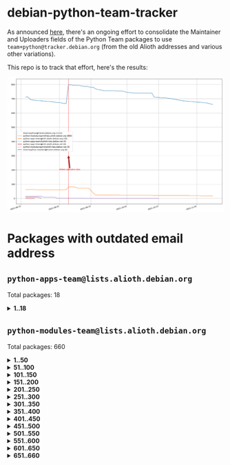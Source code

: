 # debian-python-team-tracker



As announced [here](https://lists.debian.org/debian-python/2021/08/msg00006.html), there's an ongoing effort to consolidate the Maintainer and Uploaders fields of the Python Team packages to use `team+python@tracker.debian.org` (from the old Alioth addresses and various other variations).



This repo is to track that effort, here's the results:



![Python team emails](images/python_team_emails.svg)


# Packages with outdated email address

## `python-apps-team@lists.alioth.debian.org`
Total packages: 18
<details>
<summary><b>1..18</b></summary>


| # | Package | Version |
| --- | --- | --- |
| 1 | [ctop](https://tracker.debian.org/ctop) | 1.0.0-2.1 |
| 2 | [cython](https://tracker.debian.org/cython) | 0.29.14-1 |
| 3 | [db2twitter](https://tracker.debian.org/db2twitter) | 0.6-1.1 |
| 4 | [dodgy](https://tracker.debian.org/dodgy) | 0.1.9-3 |
| 5 | [etm](https://tracker.debian.org/etm) | 3.2.30-1.1 |
| 6 | [firmware-microbit-micropython](https://tracker.debian.org/firmware-microbit-micropython) | 1.0.1-2 |
| 7 | [freealchemist](https://tracker.debian.org/freealchemist) | 0.5-1.1 |
| 8 | [kanboard-cli](https://tracker.debian.org/kanboard-cli) | 0.0.2-1.1 |
| 9 | [lightyears](https://tracker.debian.org/lightyears) | 1.4-2 |
| 10 | [muttdown](https://tracker.debian.org/muttdown) | 0.3.4-1 |
| 11 | [pelican](https://tracker.debian.org/pelican) | 4.0.1+dfsg-1.1 |
| 12 | [pipenv](https://tracker.debian.org/pipenv) | 11.9.0-1.1 |
| 13 | [prospector](https://tracker.debian.org/prospector) | 1.1.7-2 |
| 14 | [pybik](https://tracker.debian.org/pybik) | 3.0-3.1 |
| 15 | [retweet](https://tracker.debian.org/retweet) | 0.10-1.1 |
| 16 | [sen](https://tracker.debian.org/sen) | 0.6.1-0.1 |
| 17 | [sinntp](https://tracker.debian.org/sinntp) | 1.6-1.2 |
| 18 | [smem](https://tracker.debian.org/smem) | 1.5-1.1 |
</details>

## `python-modules-team@lists.alioth.debian.org`
Total packages: 660
<details>
<summary><b>1..50</b></summary>


| # | Package | Version |
| --- | --- | --- |
| 1 | [anorack](https://tracker.debian.org/anorack) | 0.2.7-1 |
| 2 | [anosql](https://tracker.debian.org/anosql) | 1.0.1-1 |
| 3 | [appdirs](https://tracker.debian.org/appdirs) | 1.4.4-1 |
| 4 | [asn1crypto](https://tracker.debian.org/asn1crypto) | 1.4.0-1 |
| 5 | [astral](https://tracker.debian.org/astral) | 1.6.1-2 |
| 6 | [authres](https://tracker.debian.org/authres) | 1.2.0-2 |
| 7 | [automat](https://tracker.debian.org/automat) | 20.2.0-1 |
| 8 | [azure-cosmos-table-python](https://tracker.debian.org/azure-cosmos-table-python) | 1.0.5+git20191025-5 |
| 9 | [bdist-nsi](https://tracker.debian.org/bdist-nsi) | 0.1.5-2 |
| 10 | [behave](https://tracker.debian.org/behave) | 1.2.6-3 |
| 11 | [bernhard](https://tracker.debian.org/bernhard) | 0.2.6-2 |
| 12 | [betamax](https://tracker.debian.org/betamax) | 0.8.1-2 |
| 13 | [bibtexparser](https://tracker.debian.org/bibtexparser) | 1.1.0+ds-3 |
| 14 | [binaryornot](https://tracker.debian.org/binaryornot) | 0.4.4+dfsg-4 |
| 15 | [bitstruct](https://tracker.debian.org/bitstruct) | 8.9.0-1 |
| 16 | [case](https://tracker.debian.org/case) | 1.5.3+dfsg-3 |
| 17 | [celery-batches](https://tracker.debian.org/celery-batches) | 0.2-2 |
| 18 | [celery-haystack](https://tracker.debian.org/celery-haystack) | 0.10-4 |
| 19 | [cerealizer](https://tracker.debian.org/cerealizer) | 0.8.1-3 |
| 20 | [chardet](https://tracker.debian.org/chardet) | 4.0.0-1 |
| 21 | [chargebee-python](https://tracker.debian.org/chargebee-python) | 1.6.6-1 |
| 22 | [chargebee2-python](https://tracker.debian.org/chargebee2-python) | 2.7.3-1 |
| 23 | [circuits](https://tracker.debian.org/circuits) | 3.1.0+ds1-2 |
| 24 | [codicefiscale](https://tracker.debian.org/codicefiscale) | 0.9+ds0-2 |
| 25 | [colorclass](https://tracker.debian.org/colorclass) | 2.2.0-2.1 |
| 26 | [colorspacious](https://tracker.debian.org/colorspacious) | 1.1.2-2 |
| 27 | [commonmark](https://tracker.debian.org/commonmark) | 0.9.1-3 |
| 28 | [constantly](https://tracker.debian.org/constantly) | 15.1.0-2 |
| 29 | [contextlib2](https://tracker.debian.org/contextlib2) | 0.6.0.post1-1 |
| 30 | [cookiecutter](https://tracker.debian.org/cookiecutter) | 1.6.0-4 |
| 31 | [coreapi](https://tracker.debian.org/coreapi) | 2.3.3-4 |
| 32 | [coreschema](https://tracker.debian.org/coreschema) | 0.0.4-3 |
| 33 | [cov-core](https://tracker.debian.org/cov-core) | 1.15.0-3 |
| 34 | [cppy](https://tracker.debian.org/cppy) | 1.1.0-2 |
| 35 | [cram](https://tracker.debian.org/cram) | 0.7-4 |
| 36 | [cssutils](https://tracker.debian.org/cssutils) | 1.0.2-3 |
| 37 | [d2to1](https://tracker.debian.org/d2to1) | 0.2.12-2 |
| 38 | [deap](https://tracker.debian.org/deap) | 1.3.1-2 |
| 39 | [debiancontributors](https://tracker.debian.org/debiancontributors) | 0.7.8-2 |
| 40 | [devpi-common](https://tracker.debian.org/devpi-common) | 3.2.2-1.1 |
| 41 | [django-ajax-selects](https://tracker.debian.org/django-ajax-selects) | 1.7.0-3 |
| 42 | [django-anymail](https://tracker.debian.org/django-anymail) | 7.1.0-1 |
| 43 | [django-bitfield](https://tracker.debian.org/django-bitfield) | 1.9.6-2 |
| 44 | [django-dirtyfields](https://tracker.debian.org/django-dirtyfields) | 1.3.1-2 |
| 45 | [django-downloadview](https://tracker.debian.org/django-downloadview) | 2.1.1-1 |
| 46 | [django-environ](https://tracker.debian.org/django-environ) | 0.4.4-2 |
| 47 | [django-filter](https://tracker.debian.org/django-filter) | 2.4.0-1 |
| 48 | [django-hvad](https://tracker.debian.org/django-hvad) | 1.8.0-1.1 |
| 49 | [django-impersonate](https://tracker.debian.org/django-impersonate) | 1.5-1 |
| 50 | [django-js-reverse](https://tracker.debian.org/django-js-reverse) | 0.7.3-1.1 |
</details>
<details>
<summary><b>51..100</b></summary>

| # | Package | Version |
| --- | --- | --- |
| 51 | [django-macaddress](https://tracker.debian.org/django-macaddress) | 1.5.0-2 |
| 52 | [django-markupfield](https://tracker.debian.org/django-markupfield) | 2.0.0-1 |
| 53 | [django-memoize](https://tracker.debian.org/django-memoize) | 2.2.0+dfsg-1 |
| 54 | [django-nose](https://tracker.debian.org/django-nose) | 1.4.6-2.1 |
| 55 | [django-notification](https://tracker.debian.org/django-notification) | 1.2.0-3 |
| 56 | [django-organizations](https://tracker.debian.org/django-organizations) | 1.1.2-1 |
| 57 | [django-pagination](https://tracker.debian.org/django-pagination) | 1.0.7-4 |
| 58 | [django-paintstore](https://tracker.debian.org/django-paintstore) | 0.2-4 |
| 59 | [django-picklefield](https://tracker.debian.org/django-picklefield) | 3.0.1-1 |
| 60 | [django-pipeline](https://tracker.debian.org/django-pipeline) | 1.6.14-3 |
| 61 | [django-q](https://tracker.debian.org/django-q) | 1.2.1-1 |
| 62 | [django-recurrence](https://tracker.debian.org/django-recurrence) | 1.10.3-1 |
| 63 | [django-redis-sessions](https://tracker.debian.org/django-redis-sessions) | 0.6.1-2 |
| 64 | [django-simple-redis-admin](https://tracker.debian.org/django-simple-redis-admin) | 1.4.0-2 |
| 65 | [django-stronghold](https://tracker.debian.org/django-stronghold) | 0.3.0+debian-2 |
| 66 | [django-webpack-loader](https://tracker.debian.org/django-webpack-loader) | 0.6.0-2 |
| 67 | [django-websocket-redis](https://tracker.debian.org/django-websocket-redis) | 0.4.7-2 |
| 68 | [django-wkhtmltopdf](https://tracker.debian.org/django-wkhtmltopdf) | 3.3.0-1 |
| 69 | [django-xmlrpc](https://tracker.debian.org/django-xmlrpc) | 0.1.8-2 |
| 70 | [djangorestframework-api-key](https://tracker.debian.org/djangorestframework-api-key) | 2.0.0-2 |
| 71 | [djangorestframework-filters](https://tracker.debian.org/djangorestframework-filters) | 1.0.0.dev0-1 |
| 72 | [dkimpy](https://tracker.debian.org/dkimpy) | 1.0.5-1 |
| 73 | [dnsdiag](https://tracker.debian.org/dnsdiag) | 1.7.0-1 |
| 74 | [dnspython](https://tracker.debian.org/dnspython) | 2.0.0-1 |
| 75 | [dockerpty](https://tracker.debian.org/dockerpty) | 0.4.1-2 |
| 76 | [dominate](https://tracker.debian.org/dominate) | 2.3.1-2 |
| 77 | [doublex](https://tracker.debian.org/doublex) | 1.9.2-1 |
| 78 | [drf-generators](https://tracker.debian.org/drf-generators) | 0.5.0-1 |
| 79 | [elasticsearch-curator](https://tracker.debian.org/elasticsearch-curator) | 5.8.1-1 |
| 80 | [entrypoints](https://tracker.debian.org/entrypoints) | 0.3-3 |
| 81 | [enum34](https://tracker.debian.org/enum34) | 1.1.6-4 |
| 82 | [enzyme](https://tracker.debian.org/enzyme) | 0.4.1-2 |
| 83 | [exam](https://tracker.debian.org/exam) | 0.10.5-3 |
| 84 | [factory-boy](https://tracker.debian.org/factory-boy) | 2.11.1-3 |
| 85 | [faker](https://tracker.debian.org/faker) | 0.9.3-0.1 |
| 86 | [fakesleep](https://tracker.debian.org/fakesleep) | 0.1-2 |
| 87 | [fastchunking](https://tracker.debian.org/fastchunking) | 0.0.3-2 |
| 88 | [feedgenerator](https://tracker.debian.org/feedgenerator) | 1.9-2 |
| 89 | [flake8-polyfill](https://tracker.debian.org/flake8-polyfill) | 1.0.2-2 |
| 90 | [flask-api](https://tracker.debian.org/flask-api) | 1.1+dfsg-1.1 |
| 91 | [flask-assets](https://tracker.debian.org/flask-assets) | 2.0-1 |
| 92 | [flask-babelex](https://tracker.debian.org/flask-babelex) | 0.9.4-1 |
| 93 | [flask-bcrypt](https://tracker.debian.org/flask-bcrypt) | 0.7.1-2 |
| 94 | [flask-compress](https://tracker.debian.org/flask-compress) | 1.4.0-3 |
| 95 | [flask-gravatar](https://tracker.debian.org/flask-gravatar) | 0.4.2-2 |
| 96 | [flask-htmlmin](https://tracker.debian.org/flask-htmlmin) | 1.3.2-2 |
| 97 | [flask-ldapconn](https://tracker.debian.org/flask-ldapconn) | 0.7.2-1.1 |
| 98 | [flask-limiter](https://tracker.debian.org/flask-limiter) | 1.0.1-2 |
| 99 | [flask-login](https://tracker.debian.org/flask-login) | 0.5.0-1 |
| 100 | [flask-mail](https://tracker.debian.org/flask-mail) | 0.9.1+dfsg1-1.1 |
</details>
<details>
<summary><b>101..150</b></summary>

| # | Package | Version |
| --- | --- | --- |
| 101 | [flask-mongoengine](https://tracker.debian.org/flask-mongoengine) | 0.9.3-4 |
| 102 | [flask-multistatic](https://tracker.debian.org/flask-multistatic) | 1.0-2 |
| 103 | [flask-paranoid](https://tracker.debian.org/flask-paranoid) | 0.2.0-3.1 |
| 104 | [flask-script](https://tracker.debian.org/flask-script) | 2.0.6-2 |
| 105 | [flask-silk](https://tracker.debian.org/flask-silk) | 0.2-18 |
| 106 | [flask-wtf](https://tracker.debian.org/flask-wtf) | 0.14.3-1 |
| 107 | [flufl.bounce](https://tracker.debian.org/flufl.bounce) | 3.0.1-1 |
| 108 | [flufl.enum](https://tracker.debian.org/flufl.enum) | 4.1.1-3 |
| 109 | [flufl.i18n](https://tracker.debian.org/flufl.i18n) | 3.0.1-1 |
| 110 | [flufl.lock](https://tracker.debian.org/flufl.lock) | 5.0.1-1 |
| 111 | [flufl.password](https://tracker.debian.org/flufl.password) | 1.3-3 |
| 112 | [flufl.testing](https://tracker.debian.org/flufl.testing) | 0.7-2 |
| 113 | [gerritlib](https://tracker.debian.org/gerritlib) | 0.8.0-2 |
| 114 | [gmplot](https://tracker.debian.org/gmplot) | 1.2.0-2 |
| 115 | [gpxpy](https://tracker.debian.org/gpxpy) | 1.4.2-1 |
| 116 | [gtextfsm](https://tracker.debian.org/gtextfsm) | 1.1.0-2 |
| 117 | [gtts](https://tracker.debian.org/gtts) | 2.0.3-1 |
| 118 | [gtts-token](https://tracker.debian.org/gtts-token) | 1.1.3-1 |
| 119 | [guzzle-sphinx-theme](https://tracker.debian.org/guzzle-sphinx-theme) | 0.7.11-5 |
| 120 | [hachoir](https://tracker.debian.org/hachoir) | 3.1.0+dfsg-3 |
| 121 | [haproxy-log-analysis](https://tracker.debian.org/haproxy-log-analysis) | 2.0~b0-2 |
| 122 | [heapdict](https://tracker.debian.org/heapdict) | 1.0.1-1 |
| 123 | [hiro](https://tracker.debian.org/hiro) | 0.5-2 |
| 124 | [httpx](https://tracker.debian.org/httpx) | 0.16.1-1 |
| 125 | [hypothesis-auto](https://tracker.debian.org/hypothesis-auto) | 1.1.4-2 |
| 126 | [importmagic](https://tracker.debian.org/importmagic) | 0.1.7-2 |
| 127 | [inflection](https://tracker.debian.org/inflection) | 0.3.1-2 |
| 128 | [isodate](https://tracker.debian.org/isodate) | 0.6.0-2 |
| 129 | [itypes](https://tracker.debian.org/itypes) | 1.1.0-4 |
| 130 | [jaraco.itertools](https://tracker.debian.org/jaraco.itertools) | 2.0.1-4 |
| 131 | [javaproperties](https://tracker.debian.org/javaproperties) | 0.7.0-1 |
| 132 | [jinja2-time](https://tracker.debian.org/jinja2-time) | 0.2.0-2 |
| 133 | [jpy](https://tracker.debian.org/jpy) | 0.9.0-3 |
| 134 | [jpylyzer](https://tracker.debian.org/jpylyzer) | 2.0.0-3 |
| 135 | [json-tricks](https://tracker.debian.org/json-tricks) | 3.11.0-2 |
| 136 | [jsonhyperschema-codec](https://tracker.debian.org/jsonhyperschema-codec) | 1.0.3-2 |
| 137 | [jsonpickle](https://tracker.debian.org/jsonpickle) | 1.2-1 |
| 138 | [junos-eznc](https://tracker.debian.org/junos-eznc) | 2.1.7-3 |
| 139 | [jupyter-sphinx-theme](https://tracker.debian.org/jupyter-sphinx-theme) | 0.0.6+ds1-10 |
| 140 | [kitchen](https://tracker.debian.org/kitchen) | 1.2.6-2 |
| 141 | [kivy](https://tracker.debian.org/kivy) | 1.11.0-2 |
| 142 | [lazr.delegates](https://tracker.debian.org/lazr.delegates) | 2.0.3-2 |
| 143 | [lazr.smtptest](https://tracker.debian.org/lazr.smtptest) | 2.0.3-2 |
| 144 | [lexicon](https://tracker.debian.org/lexicon) | 3.3.17-1 |
| 145 | [libthumbor](https://tracker.debian.org/libthumbor) | 1.3.3-2 |
| 146 | [logilab-constraint](https://tracker.debian.org/logilab-constraint) | 0.6.0-2 |
| 147 | [mako](https://tracker.debian.org/mako) | 1.1.3+ds1-2 |
| 148 | [manuel](https://tracker.debian.org/manuel) | 1.10.1-2 |
| 149 | [markupsafe](https://tracker.debian.org/markupsafe) | 1.1.1-1 |
| 150 | [mercurial-extension-utils](https://tracker.debian.org/mercurial-extension-utils) | 1.5.1-1 |
</details>
<details>
<summary><b>151..200</b></summary>

| # | Package | Version |
| --- | --- | --- |
| 151 | [mercurial-extension-utils](https://tracker.debian.org/mercurial-extension-utils) | 1.5.1-3 |
| 152 | [mercurial-keyring](https://tracker.debian.org/mercurial-keyring) | 1.3.1-3 |
| 153 | [microsoft-authentication-extensions-for-python](https://tracker.debian.org/microsoft-authentication-extensions-for-python) | 0.3.0-1 |
| 154 | [milksnake](https://tracker.debian.org/milksnake) | 0.1.5-1 |
| 155 | [mimerender](https://tracker.debian.org/mimerender) | 0.6.0-2 |
| 156 | [mmllib](https://tracker.debian.org/mmllib) | 0.3.0.post1-2 |
| 157 | [mockldap](https://tracker.debian.org/mockldap) | 0.3.0-4 |
| 158 | [modernize](https://tracker.debian.org/modernize) | 0.7-2 |
| 159 | [moksha.common](https://tracker.debian.org/moksha.common) | 1.2.5-4 |
| 160 | [mrtparse](https://tracker.debian.org/mrtparse) | 1.6-2 |
| 161 | [musicbrainzngs](https://tracker.debian.org/musicbrainzngs) | 0.7.1-2 |
| 162 | [mutagen](https://tracker.debian.org/mutagen) | 1.45.1-2 |
| 163 | [mwic](https://tracker.debian.org/mwic) | 0.7.8-1 |
| 164 | [mysql-connector-python](https://tracker.debian.org/mysql-connector-python) | 8.0.15-2 |
| 165 | [nb2plots](https://tracker.debian.org/nb2plots) | 0.6-2 |
| 166 | [netmiko](https://tracker.debian.org/netmiko) | 2.4.2-1 |
| 167 | [networkx](https://tracker.debian.org/networkx) | 2.5+ds-2 |
| 168 | [nose](https://tracker.debian.org/nose) | 1.3.7-6 |
| 169 | [nose2](https://tracker.debian.org/nose2) | 0.9.2-1 |
| 170 | [nose2-cov](https://tracker.debian.org/nose2-cov) | 1.0a4-3 |
| 171 | [ntplib](https://tracker.debian.org/ntplib) | 0.3.3-2 |
| 172 | [numpy-stl](https://tracker.debian.org/numpy-stl) | 2.9.0-1 |
| 173 | [numpydoc](https://tracker.debian.org/numpydoc) | 1.1.0-3 |
| 174 | [obsub](https://tracker.debian.org/obsub) | 0.2-4 |
| 175 | [okasha](https://tracker.debian.org/okasha) | 0.2.4-4 |
| 176 | [overpass](https://tracker.debian.org/overpass) | 0.7-1 |
| 177 | [pastescript](https://tracker.debian.org/pastescript) | 2.0.2-4 |
| 178 | [pcapy](https://tracker.debian.org/pcapy) | 0.11.4-2 |
| 179 | [pdfkit](https://tracker.debian.org/pdfkit) | 0.6.1-2 |
| 180 | [pep8](https://tracker.debian.org/pep8) | 1.7.1-9 |
| 181 | [pep8-naming](https://tracker.debian.org/pep8-naming) | 0.10.0-1 |
| 182 | [pg8000](https://tracker.debian.org/pg8000) | 1.10.6-2 |
| 183 | [pidcat](https://tracker.debian.org/pidcat) | 2.1.0-4 |
| 184 | [pilkit](https://tracker.debian.org/pilkit) | 2.0-3 |
| 185 | [plastex](https://tracker.debian.org/plastex) | 2.1-2 |
| 186 | [ply](https://tracker.debian.org/ply) | 3.11-4 |
| 187 | [portio](https://tracker.debian.org/portio) | 0.5-4 |
| 188 | [postgresfixture](https://tracker.debian.org/postgresfixture) | 0.4.2-1 |
| 189 | [power](https://tracker.debian.org/power) | 1.4+dfsg-4 |
| 190 | [pprintpp](https://tracker.debian.org/pprintpp) | 0.4.0-2 |
| 191 | [preggy](https://tracker.debian.org/preggy) | 1.4.4-1 |
| 192 | [prettytable](https://tracker.debian.org/prettytable) | 0.7.2-5 |
| 193 | [proxmoxer](https://tracker.debian.org/proxmoxer) | 1.0.3-2 |
| 194 | [ptable](https://tracker.debian.org/ptable) | 0.9.2-2 |
| 195 | [py-macaroon-bakery](https://tracker.debian.org/py-macaroon-bakery) | 1.3.1-1 |
| 196 | [py-radix](https://tracker.debian.org/py-radix) | 0.10.0-3 |
| 197 | [py3dns](https://tracker.debian.org/py3dns) | 3.2.1-1 |
| 198 | [pyasn1](https://tracker.debian.org/pyasn1) | 0.4.8-1 |
| 199 | [pybindgen](https://tracker.debian.org/pybindgen) | 0.20.0+dfsg1-2 |
| 200 | [pycairo](https://tracker.debian.org/pycairo) | 1.16.2-3 |
</details>
<details>
<summary><b>201..250</b></summary>

| # | Package | Version |
| --- | --- | --- |
| 201 | [pycairo](https://tracker.debian.org/pycairo) | 1.16.2-4 |
| 202 | [pycallgraph](https://tracker.debian.org/pycallgraph) | 1.1.3-1.2 |
| 203 | [pycares](https://tracker.debian.org/pycares) | 3.1.1-1 |
| 204 | [pycifrw](https://tracker.debian.org/pycifrw) | 4.4-2 |
| 205 | [pyclamd](https://tracker.debian.org/pyclamd) | 0.4.0-2 |
| 206 | [pycodestyle](https://tracker.debian.org/pycodestyle) | 2.6.0-1 |
| 207 | [pycparser](https://tracker.debian.org/pycparser) | 2.20-3 |
| 208 | [pycryptodome](https://tracker.debian.org/pycryptodome) | 3.9.7+dfsg1-1 |
| 209 | [pycxx](https://tracker.debian.org/pycxx) | 7.1.4-0.1 |
| 210 | [pydbus](https://tracker.debian.org/pydbus) | 0.6.0-4 |
| 211 | [pydenticon](https://tracker.debian.org/pydenticon) | 0.3.1-2 |
| 212 | [pydispatcher](https://tracker.debian.org/pydispatcher) | 2.0.5-2 |
| 213 | [pydle](https://tracker.debian.org/pydle) | 0.9.4-2 |
| 214 | [pyeapi](https://tracker.debian.org/pyeapi) | 0.8.1-2 |
| 215 | [pyee](https://tracker.debian.org/pyee) | 7.0.2-1 |
| 216 | [pyenchant](https://tracker.debian.org/pyenchant) | 3.2.0-1 |
| 217 | [pyfg](https://tracker.debian.org/pyfg) | 0.50-2 |
| 218 | [pyfiglet](https://tracker.debian.org/pyfiglet) | 0.8.0+dfsg-1 |
| 219 | [pyfribidi](https://tracker.debian.org/pyfribidi) | 0.12.0+repack-7 |
| 220 | [pygame](https://tracker.debian.org/pygame) | 1.9.6+dfsg-2 |
| 221 | [pygeoif](https://tracker.debian.org/pygeoif) | 0.7-2 |
| 222 | [pygments](https://tracker.debian.org/pygments) | 2.3.1+dfsg-3 |
| 223 | [pygtail](https://tracker.debian.org/pygtail) | 0.6.1-2 |
| 224 | [pygtkspellcheck](https://tracker.debian.org/pygtkspellcheck) | 4.0.5-2 |
| 225 | [pyhamcrest](https://tracker.debian.org/pyhamcrest) | 1.9.0-3 |
| 226 | [pyinotify](https://tracker.debian.org/pyinotify) | 0.9.6-1.3 |
| 227 | [pyiosxr](https://tracker.debian.org/pyiosxr) | 0.52-1.1 |
| 228 | [pyjavaproperties](https://tracker.debian.org/pyjavaproperties) | 0.7-2 |
| 229 | [pyjokes](https://tracker.debian.org/pyjokes) | 0.5.0-3 |
| 230 | [pykcs11](https://tracker.debian.org/pykcs11) | 1.5.10-1 |
| 231 | [pylama](https://tracker.debian.org/pylama) | 7.4.3-3 |
| 232 | [pylibmc](https://tracker.debian.org/pylibmc) | 1.5.2-3 |
| 233 | [pylint-celery](https://tracker.debian.org/pylint-celery) | 0.3-5 |
| 234 | [pylint-common](https://tracker.debian.org/pylint-common) | 0.2.5-4 |
| 235 | [pylint-django](https://tracker.debian.org/pylint-django) | 2.0.13-1 |
| 236 | [pylint-flask](https://tracker.debian.org/pylint-flask) | 0.5-4 |
| 237 | [pylint-plugin-utils](https://tracker.debian.org/pylint-plugin-utils) | 0.6-1 |
| 238 | [pymacs](https://tracker.debian.org/pymacs) | 0.25-3 |
| 239 | [pymilter](https://tracker.debian.org/pymilter) | 1.0.4-2 |
| 240 | [pymodbus](https://tracker.debian.org/pymodbus) | 2.1.0+dfsg-2 |
| 241 | [pymssql](https://tracker.debian.org/pymssql) | 2.1.4+dfsg-3 |
| 242 | [pynag](https://tracker.debian.org/pynag) | 1.1.2+dfsg-2 |
| 243 | [pynliner](https://tracker.debian.org/pynliner) | 0.8.0-2 |
| 244 | [pyopengl](https://tracker.debian.org/pyopengl) | 3.1.5+dfsg-1 |
| 245 | [pypandoc](https://tracker.debian.org/pypandoc) | 1.5+ds0-1 |
| 246 | [pyparsing](https://tracker.debian.org/pyparsing) | 2.4.7-1 |
| 247 | [pyphen](https://tracker.debian.org/pyphen) | 0.9.5-3 |
| 248 | [pyprind](https://tracker.debian.org/pyprind) | 2.11.2-2 |
| 249 | [pyquery](https://tracker.debian.org/pyquery) | 1.2.9-4 |
| 250 | [pyrad](https://tracker.debian.org/pyrad) | 2.1-2 |
</details>
<details>
<summary><b>251..300</b></summary>

| # | Package | Version |
| --- | --- | --- |
| 251 | [pyrsistent](https://tracker.debian.org/pyrsistent) | 0.15.5-1 |
| 252 | [pysimplesoap](https://tracker.debian.org/pysimplesoap) | 1.16.2-3 |
| 253 | [pysmi](https://tracker.debian.org/pysmi) | 0.3.2-2 |
| 254 | [pysodium](https://tracker.debian.org/pysodium) | 0.7.0-2 |
| 255 | [pyspf](https://tracker.debian.org/pyspf) | 2.0.14-2 |
| 256 | [pysrt](https://tracker.debian.org/pysrt) | 1.0.1-2 |
| 257 | [pyssim](https://tracker.debian.org/pyssim) | 0.2-2 |
| 258 | [pystemd](https://tracker.debian.org/pystemd) | 0.7.0-4 |
| 259 | [pysubnettree](https://tracker.debian.org/pysubnettree) | 0.33-1 |
| 260 | [pytaglib](https://tracker.debian.org/pytaglib) | 0.3.6+dfsg-2 |
| 261 | [pytds](https://tracker.debian.org/pytds) | 1.10.0-1 |
| 262 | [pytest-arraydiff](https://tracker.debian.org/pytest-arraydiff) | 0.3-1 |
| 263 | [pytest-bdd](https://tracker.debian.org/pytest-bdd) | 3.2.1-1 |
| 264 | [pytest-cookies](https://tracker.debian.org/pytest-cookies) | 0.4.0-1 |
| 265 | [pytest-django](https://tracker.debian.org/pytest-django) | 3.5.1-1 |
| 266 | [pytest-expect](https://tracker.debian.org/pytest-expect) | 1.1.0-2 |
| 267 | [pytest-forked](https://tracker.debian.org/pytest-forked) | 1.3.0-1 |
| 268 | [pytest-httpbin](https://tracker.debian.org/pytest-httpbin) | 1.0.0-2 |
| 269 | [pytest-instafail](https://tracker.debian.org/pytest-instafail) | 0.4.2-1 |
| 270 | [pytest-remotedata](https://tracker.debian.org/pytest-remotedata) | 0.3.2-1 |
| 271 | [pytest-runner](https://tracker.debian.org/pytest-runner) | 2.11.1-1.2 |
| 272 | [pytest-sugar](https://tracker.debian.org/pytest-sugar) | 0.9.4-1 |
| 273 | [pytest-tornado](https://tracker.debian.org/pytest-tornado) | 0.8.1-1 |
| 274 | [pytest-vcr](https://tracker.debian.org/pytest-vcr) | 1.0.2-2 |
| 275 | [pytest-xvfb](https://tracker.debian.org/pytest-xvfb) | 1.2.0-1 |
| 276 | [python-activipy](https://tracker.debian.org/python-activipy) | 0.1-7 |
| 277 | [python-adal](https://tracker.debian.org/python-adal) | 1.2.2-1 |
| 278 | [python-agate](https://tracker.debian.org/python-agate) | 1.6.1-1 |
| 279 | [python-agate-excel](https://tracker.debian.org/python-agate-excel) | 0.2.3-1 |
| 280 | [python-aiohttp-security](https://tracker.debian.org/python-aiohttp-security) | 0.4.0-2 |
| 281 | [python-aiohttp-session](https://tracker.debian.org/python-aiohttp-session) | 2.9.0-2 |
| 282 | [python-aioinflux](https://tracker.debian.org/python-aioinflux) | 0.9.0-2 |
| 283 | [python-aiomeasures](https://tracker.debian.org/python-aiomeasures) | 0.5.14-3 |
| 284 | [python-amqplib](https://tracker.debian.org/python-amqplib) | 1.0.2-2 |
| 285 | [python-anyjson](https://tracker.debian.org/python-anyjson) | 0.3.3-2 |
| 286 | [python-apptools](https://tracker.debian.org/python-apptools) | 4.5.0-1.1 |
| 287 | [python-aptly](https://tracker.debian.org/python-aptly) | 0.12.10-2 |
| 288 | [python-args](https://tracker.debian.org/python-args) | 0.1.0-3 |
| 289 | [python-arpy](https://tracker.debian.org/python-arpy) | 1.1.1-4 |
| 290 | [python-astor](https://tracker.debian.org/python-astor) | 0.8.1-1 |
| 291 | [python-async-timeout](https://tracker.debian.org/python-async-timeout) | 3.0.1-1.1 |
| 292 | [python-base58](https://tracker.debian.org/python-base58) | 1.0.3-1.1 |
| 293 | [python-bcdoc](https://tracker.debian.org/python-bcdoc) | 0.16.0-2 |
| 294 | [python-bioblend](https://tracker.debian.org/python-bioblend) | 0.7.0-3 |
| 295 | [python-bitbucket-api](https://tracker.debian.org/python-bitbucket-api) | 0.5.0-3 |
| 296 | [python-box](https://tracker.debian.org/python-box) | 3.4.6-2 |
| 297 | [python-btrees](https://tracker.debian.org/python-btrees) | 4.3.1-2 |
| 298 | [python-cachecontrol](https://tracker.debian.org/python-cachecontrol) | 0.12.6-1 |
| 299 | [python-can](https://tracker.debian.org/python-can) | 3.3.2.final~github-2 |
| 300 | [python-cement](https://tracker.debian.org/python-cement) | 2.10.0-2 |
</details>
<details>
<summary><b>301..350</b></summary>

| # | Package | Version |
| --- | --- | --- |
| 301 | [python-cerberus](https://tracker.debian.org/python-cerberus) | 1.3.2-1 |
| 302 | [python-click-log](https://tracker.debian.org/python-click-log) | 0.2.1-2 |
| 303 | [python-click-threading](https://tracker.debian.org/python-click-threading) | 0.4.4-2 |
| 304 | [python-clint](https://tracker.debian.org/python-clint) | 0.5.1-3 |
| 305 | [python-cluster](https://tracker.debian.org/python-cluster) | 1.3.3-3 |
| 306 | [python-cmarkgfm](https://tracker.debian.org/python-cmarkgfm) | 0.4.2-1 |
| 307 | [python-coloredlogs](https://tracker.debian.org/python-coloredlogs) | 7.3-2 |
| 308 | [python-colour](https://tracker.debian.org/python-colour) | 0.1.5-2 |
| 309 | [python-commentjson](https://tracker.debian.org/python-commentjson) | 0.8.3-2 |
| 310 | [python-consul](https://tracker.debian.org/python-consul) | 0.7.1-1.1 |
| 311 | [python-cookies](https://tracker.debian.org/python-cookies) | 2.2.1-3 |
| 312 | [python-cpuinfo](https://tracker.debian.org/python-cpuinfo) | 5.0.0-2 |
| 313 | [python-crcmod](https://tracker.debian.org/python-crcmod) | 1.7+dfsg-2 |
| 314 | [python-cs](https://tracker.debian.org/python-cs) | 2.7.1-1 |
| 315 | [python-cssselect2](https://tracker.debian.org/python-cssselect2) | 0.3.0-1 |
| 316 | [python-daiquiri](https://tracker.debian.org/python-daiquiri) | 1.6.0-1 |
| 317 | [python-dbfread](https://tracker.debian.org/python-dbfread) | 2.0.7-3 |
| 318 | [python-decorator](https://tracker.debian.org/python-decorator) | 4.4.2-2 |
| 319 | [python-demjson](https://tracker.debian.org/python-demjson) | 2.2.4-5 |
| 320 | [python-diaspy](https://tracker.debian.org/python-diaspy) | 0.6.0-2 |
| 321 | [python-dict2xml](https://tracker.debian.org/python-dict2xml) | 1.7.0-1 |
| 322 | [python-dictobj](https://tracker.debian.org/python-dictobj) | 0.4-4 |
| 323 | [python-distro](https://tracker.debian.org/python-distro) | 1.5.0-1 |
| 324 | [python-distutils-extra](https://tracker.debian.org/python-distutils-extra) | 2.45 |
| 325 | [python-django-casclient](https://tracker.debian.org/python-django-casclient) | 1.5.3-1 |
| 326 | [python-django-dbconn-retry](https://tracker.debian.org/python-django-dbconn-retry) | 0.1.5-1.1 |
| 327 | [python-django-etcd-settings](https://tracker.debian.org/python-django-etcd-settings) | 0.1.13+dfsg-3 |
| 328 | [python-django-gravatar2](https://tracker.debian.org/python-django-gravatar2) | 1.4.4-2 |
| 329 | [python-django-jsonfield](https://tracker.debian.org/python-django-jsonfield) | 1.4.0-2 |
| 330 | [python-django-push-notifications](https://tracker.debian.org/python-django-push-notifications) | 1.4.1-1 |
| 331 | [python-django-simple-history](https://tracker.debian.org/python-django-simple-history) | 2.7.0-1.1 |
| 332 | [python-django-split-settings](https://tracker.debian.org/python-django-split-settings) | 0.3.0-2 |
| 333 | [python-dnslib](https://tracker.debian.org/python-dnslib) | 0.9.14-1 |
| 334 | [python-docutils](https://tracker.debian.org/python-docutils) | 0.16+dfsg-2 |
| 335 | [python-doubleratchet](https://tracker.debian.org/python-doubleratchet) | 0.6.0-2 |
| 336 | [python-dpkt](https://tracker.debian.org/python-dpkt) | 1.9.2-2 |
| 337 | [python-easywebdav](https://tracker.debian.org/python-easywebdav) | 1.2.0-8 |
| 338 | [python-enable](https://tracker.debian.org/python-enable) | 4.8.1-1 |
| 339 | [python-envisage](https://tracker.debian.org/python-envisage) | 4.9.0-2.1 |
| 340 | [python-envparse](https://tracker.debian.org/python-envparse) | 0.2.0-2 |
| 341 | [python-envs](https://tracker.debian.org/python-envs) | 1.2.6-1.1 |
| 342 | [python-epc](https://tracker.debian.org/python-epc) | 0.0.5-3 |
| 343 | [python-etcd](https://tracker.debian.org/python-etcd) | 0.4.5-2 |
| 344 | [python-ethtool](https://tracker.debian.org/python-ethtool) | 0.14-3 |
| 345 | [python-ewmh](https://tracker.debian.org/python-ewmh) | 0.1.6-2 |
| 346 | [python-exchangelib](https://tracker.debian.org/python-exchangelib) | 3.2.0-1 |
| 347 | [python-exotel](https://tracker.debian.org/python-exotel) | 0.1.5-2 |
| 348 | [python-fastimport](https://tracker.debian.org/python-fastimport) | 0.9.8-5 |
| 349 | [python-feather-format](https://tracker.debian.org/python-feather-format) | 0.3.1+dfsg1-4 |
| 350 | [python-flaky](https://tracker.debian.org/python-flaky) | 3.7.0-1 |
</details>
<details>
<summary><b>351..400</b></summary>

| # | Package | Version |
| --- | --- | --- |
| 351 | [python-flask-jwt-extended](https://tracker.debian.org/python-flask-jwt-extended) | 3.24.1-2 |
| 352 | [python-flask-marshmallow](https://tracker.debian.org/python-flask-marshmallow) | 0.10.1-4 |
| 353 | [python-flask-seeder](https://tracker.debian.org/python-flask-seeder) | 0.1~a2-2 |
| 354 | [python-ftputil](https://tracker.debian.org/python-ftputil) | 3.4-3 |
| 355 | [python-gammu](https://tracker.debian.org/python-gammu) | 2.12-2 |
| 356 | [python-genty](https://tracker.debian.org/python-genty) | 1.3.2-1 |
| 357 | [python-geoip](https://tracker.debian.org/python-geoip) | 1.3.2-3 |
| 358 | [python-geoip2](https://tracker.debian.org/python-geoip2) | 2.9.0+dfsg1-2 |
| 359 | [python-getdns](https://tracker.debian.org/python-getdns) | 1.0.0~b1-2 |
| 360 | [python-gflags](https://tracker.debian.org/python-gflags) | 1.5.1-7 |
| 361 | [python-glob2](https://tracker.debian.org/python-glob2) | 0.5-3 |
| 362 | [python-gmpy2](https://tracker.debian.org/python-gmpy2) | 2.1.0~b5-0.1 |
| 363 | [python-gntp](https://tracker.debian.org/python-gntp) | 1.0.3-2 |
| 364 | [python-gnupg](https://tracker.debian.org/python-gnupg) | 0.4.6-1 |
| 365 | [python-guizero](https://tracker.debian.org/python-guizero) | 1.1.0+dfsg1-2 |
| 366 | [python-hashids](https://tracker.debian.org/python-hashids) | 1.3.1-1 |
| 367 | [python-hidapi](https://tracker.debian.org/python-hidapi) | 0.9.0.post3-2 |
| 368 | [python-hiredis](https://tracker.debian.org/python-hiredis) | 1.0.1-1 |
| 369 | [python-hpilo](https://tracker.debian.org/python-hpilo) | 4.3-3 |
| 370 | [python-html2text](https://tracker.debian.org/python-html2text) | 2020.1.16-1 |
| 371 | [python-http-parser](https://tracker.debian.org/python-http-parser) | 0.9.0-1 |
| 372 | [python-httptools](https://tracker.debian.org/python-httptools) | 0.1.1-1 |
| 373 | [python-icalendar](https://tracker.debian.org/python-icalendar) | 4.0.3-4 |
| 374 | [python-idna](https://tracker.debian.org/python-idna) | 2.10-1 |
| 375 | [python-imagesize](https://tracker.debian.org/python-imagesize) | 1.2.0-2 |
| 376 | [python-iniparse](https://tracker.debian.org/python-iniparse) | 0.4-3 |
| 377 | [python-ipaddr](https://tracker.debian.org/python-ipaddr) | 2.2.0-4 |
| 378 | [python-ipaddress](https://tracker.debian.org/python-ipaddress) | 1.0.23-1 |
| 379 | [python-ipfix](https://tracker.debian.org/python-ipfix) | 0.9.7-2 |
| 380 | [python-irodsclient](https://tracker.debian.org/python-irodsclient) | 0.8.1-2 |
| 381 | [python-isc-dhcp-leases](https://tracker.debian.org/python-isc-dhcp-leases) | 0.9.1-2 |
| 382 | [python-iso3166](https://tracker.debian.org/python-iso3166) | 0.8.git20170319-2 |
| 383 | [python-isoweek](https://tracker.debian.org/python-isoweek) | 1.3.3-3 |
| 384 | [python-jmespath](https://tracker.debian.org/python-jmespath) | 0.10.0-1 |
| 385 | [python-jsonrpc](https://tracker.debian.org/python-jsonrpc) | 1.13.0-1 |
| 386 | [python-junit-xml](https://tracker.debian.org/python-junit-xml) | 1.9-1 |
| 387 | [python-kanboard](https://tracker.debian.org/python-kanboard) | 1.0.1-1.1 |
| 388 | [python-keepalive](https://tracker.debian.org/python-keepalive) | 0.5-2 |
| 389 | [python-keyring](https://tracker.debian.org/python-keyring) | 18.0.1-2 |
| 390 | [python-langdetect](https://tracker.debian.org/python-langdetect) | 1.0.7-4 |
| 391 | [python-ldap](https://tracker.debian.org/python-ldap) | 3.2.0-4 |
| 392 | [python-ldapdomaindump](https://tracker.debian.org/python-ldapdomaindump) | 0.9.3-1 |
| 393 | [python-leather](https://tracker.debian.org/python-leather) | 0.3.3-1.1 |
| 394 | [python-libguess](https://tracker.debian.org/python-libguess) | 1.1-4 |
| 395 | [python-logfury](https://tracker.debian.org/python-logfury) | 0.1.2-4 |
| 396 | [python-lupa](https://tracker.debian.org/python-lupa) | 1.9+dfsg-1 |
| 397 | [python-lzo](https://tracker.debian.org/python-lzo) | 1.12-3 |
| 398 | [python-mailer](https://tracker.debian.org/python-mailer) | 0.8.1-4 |
| 399 | [python-marshmallow-sqlalchemy](https://tracker.debian.org/python-marshmallow-sqlalchemy) | 0.19.0-1 |
| 400 | [python-mastodon](https://tracker.debian.org/python-mastodon) | 1.5.1-1 |
</details>
<details>
<summary><b>401..450</b></summary>

| # | Package | Version |
| --- | --- | --- |
| 401 | [python-mbed-host-tests](https://tracker.debian.org/python-mbed-host-tests) | 1.4.4-3 |
| 402 | [python-mbed-ls](https://tracker.debian.org/python-mbed-ls) | 1.6.2+dfsg-3 |
| 403 | [python-mccabe](https://tracker.debian.org/python-mccabe) | 0.6.1-3 |
| 404 | [python-measurement](https://tracker.debian.org/python-measurement) | 2.0.1-2 |
| 405 | [python-mechanize](https://tracker.debian.org/python-mechanize) | 1:0.4.5-2 |
| 406 | [python-meld3](https://tracker.debian.org/python-meld3) | 1.0.2-3 |
| 407 | [python-mnemonic](https://tracker.debian.org/python-mnemonic) | 0.19-1 |
| 408 | [python-model-mommy](https://tracker.debian.org/python-model-mommy) | 1.6.0-2 |
| 409 | [python-morris](https://tracker.debian.org/python-morris) | 1.2-2 |
| 410 | [python-mpegdash](https://tracker.debian.org/python-mpegdash) | 0.2.0-1 |
| 411 | [python-mpv](https://tracker.debian.org/python-mpv) | 0.5.2-1 |
| 412 | [python-msrestazure](https://tracker.debian.org/python-msrestazure) | 0.6.2-1 |
| 413 | [python-multidict](https://tracker.debian.org/python-multidict) | 5.1.0-1 |
| 414 | [python-munch](https://tracker.debian.org/python-munch) | 2.3.2-2 |
| 415 | [python-murmurhash](https://tracker.debian.org/python-murmurhash) | 1.0.2-1 |
| 416 | [python-nacl](https://tracker.debian.org/python-nacl) | 1.4.0-1 |
| 417 | [python-nine](https://tracker.debian.org/python-nine) | 1.1.0-1 |
| 418 | [python-noise](https://tracker.debian.org/python-noise) | 1.2.3-3 |
| 419 | [python-notify2](https://tracker.debian.org/python-notify2) | 0.3-4 |
| 420 | [python-ntlm-auth](https://tracker.debian.org/python-ntlm-auth) | 1.4.0-1 |
| 421 | [python-oauth](https://tracker.debian.org/python-oauth) | 1.0.1-6 |
| 422 | [python-odf](https://tracker.debian.org/python-odf) | 1.4.1-1 |
| 423 | [python-offtrac](https://tracker.debian.org/python-offtrac) | 0.1.0-2.1 |
| 424 | [python-ofxclient](https://tracker.debian.org/python-ofxclient) | 2.0.4-2 |
| 425 | [python-opcua](https://tracker.debian.org/python-opcua) | 0.98.11-1 |
| 426 | [python-openid-cla](https://tracker.debian.org/python-openid-cla) | 1.2-2 |
| 427 | [python-openid-teams](https://tracker.debian.org/python-openid-teams) | 1.2-2 |
| 428 | [python-openidc-client](https://tracker.debian.org/python-openidc-client) | 0.6.0-1.1 |
| 429 | [python-opentimestamps](https://tracker.debian.org/python-opentimestamps) | 0.4.1-1 |
| 430 | [python-padme](https://tracker.debian.org/python-padme) | 1.1.1-3 |
| 431 | [python-pampy](https://tracker.debian.org/python-pampy) | 1.8.4-2 |
| 432 | [python-pamqp](https://tracker.debian.org/python-pamqp) | 2.3.0-2 |
| 433 | [python-parse-type](https://tracker.debian.org/python-parse-type) | 0.3.4-3 |
| 434 | [python-path-and-address](https://tracker.debian.org/python-path-and-address) | 2.0.1-2 |
| 435 | [python-pathtools](https://tracker.debian.org/python-pathtools) | 0.1.2-4 |
| 436 | [python-paypal](https://tracker.debian.org/python-paypal) | 1.2.5-3 |
| 437 | [python-peakutils](https://tracker.debian.org/python-peakutils) | 1.3.3+ds-2 |
| 438 | [python-pem](https://tracker.debian.org/python-pem) | 19.1.0-1 |
| 439 | [python-persistent](https://tracker.debian.org/python-persistent) | 4.6.4-0.2 |
| 440 | [python-pex](https://tracker.debian.org/python-pex) | 1.1.14-3.1 |
| 441 | [python-pgbouncer](https://tracker.debian.org/python-pgbouncer) | 0.0.9-3 |
| 442 | [python-pgpdump](https://tracker.debian.org/python-pgpdump) | 1.5-2 |
| 443 | [python-pgspecial](https://tracker.debian.org/python-pgspecial) | 1.11.10+dfsg1-1 |
| 444 | [python-phonenumbers](https://tracker.debian.org/python-phonenumbers) | 8.12.1-1 |
| 445 | [python-picklable-itertools](https://tracker.debian.org/python-picklable-itertools) | 0.1.1-3 |
| 446 | [python-pika](https://tracker.debian.org/python-pika) | 0.11.0-5 |
| 447 | [python-plac](https://tracker.debian.org/python-plac) | 0.9.6-1.1 |
| 448 | [python-plaster](https://tracker.debian.org/python-plaster) | 1.0-2 |
| 449 | [python-plaster-pastedeploy](https://tracker.debian.org/python-plaster-pastedeploy) | 0.5-3 |
| 450 | [python-prctl](https://tracker.debian.org/python-prctl) | 1.7-2 |
</details>
<details>
<summary><b>451..500</b></summary>

| # | Package | Version |
| --- | --- | --- |
| 451 | [python-preshed](https://tracker.debian.org/python-preshed) | 3.0.2-1 |
| 452 | [python-pretend](https://tracker.debian.org/python-pretend) | 1.0.9-1 |
| 453 | [python-prettylog](https://tracker.debian.org/python-prettylog) | 0.1.0-2 |
| 454 | [python-priority](https://tracker.debian.org/python-priority) | 1.3.0-3 |
| 455 | [python-progress](https://tracker.debian.org/python-progress) | 1.5-1 |
| 456 | [python-progressbar](https://tracker.debian.org/python-progressbar) | 2.5-2 |
| 457 | [python-protego](https://tracker.debian.org/python-protego) | 0.1.16+dfsg-2 |
| 458 | [python-prov](https://tracker.debian.org/python-prov) | 1.5.2-2 |
| 459 | [python-pskc](https://tracker.debian.org/python-pskc) | 1.1-3 |
| 460 | [python-publicsuffix2](https://tracker.debian.org/python-publicsuffix2) | 2.20191221-2 |
| 461 | [python-py-zipkin](https://tracker.debian.org/python-py-zipkin) | 0.15.0-1.1 |
| 462 | [python-pyalsa](https://tracker.debian.org/python-pyalsa) | 1.1.6-2 |
| 463 | [python-pyasn1-modules](https://tracker.debian.org/python-pyasn1-modules) | 0.2.1-1 |
| 464 | [python-pyface](https://tracker.debian.org/python-pyface) | 6.1.2-2 |
| 465 | [python-pyftpdlib](https://tracker.debian.org/python-pyftpdlib) | 1.5.4-2 |
| 466 | [python-pygerrit2](https://tracker.debian.org/python-pygerrit2) | 2.0.4-2 |
| 467 | [python-pygtrie](https://tracker.debian.org/python-pygtrie) | 2.2-1.1 |
| 468 | [python-pypump](https://tracker.debian.org/python-pypump) | 0.7-3 |
| 469 | [python-pysnmp4-apps](https://tracker.debian.org/python-pysnmp4-apps) | 0.3.2-2.2 |
| 470 | [python-pysnmp4-mibs](https://tracker.debian.org/python-pysnmp4-mibs) | 0.1.3-3 |
| 471 | [python-pytest-benchmark](https://tracker.debian.org/python-pytest-benchmark) | 3.2.2-2 |
| 472 | [python-pyvmomi](https://tracker.debian.org/python-pyvmomi) | 6.7.1-3 |
| 473 | [python-qtpy](https://tracker.debian.org/python-qtpy) | 1.9.0-3 |
| 474 | [python-rarfile](https://tracker.debian.org/python-rarfile) | 3.1-1 |
| 475 | [python-ratelimiter](https://tracker.debian.org/python-ratelimiter) | 1.2.0.post0-1 |
| 476 | [python-redisearch-py](https://tracker.debian.org/python-redisearch-py) | 1.0.0-1 |
| 477 | [python-releases](https://tracker.debian.org/python-releases) | 1.6.3-1 |
| 478 | [python-repoze.lru](https://tracker.debian.org/python-repoze.lru) | 0.7-2 |
| 479 | [python-repoze.sphinx.autointerface](https://tracker.debian.org/python-repoze.sphinx.autointerface) | 0.8-0.2 |
| 480 | [python-repoze.tm2](https://tracker.debian.org/python-repoze.tm2) | 2.0-2 |
| 481 | [python-requests-cache](https://tracker.debian.org/python-requests-cache) | 0.5.2-1 |
| 482 | [python-requests-ntlm](https://tracker.debian.org/python-requests-ntlm) | 1.1.0-1.1 |
| 483 | [python-requirements-detector](https://tracker.debian.org/python-requirements-detector) | 0.6-2 |
| 484 | [python-restless](https://tracker.debian.org/python-restless) | 2.1.1-2 |
| 485 | [python-roman](https://tracker.debian.org/python-roman) | 2.0.0-4 |
| 486 | [python-rpaths](https://tracker.debian.org/python-rpaths) | 0.13-1.1 |
| 487 | [python-rply](https://tracker.debian.org/python-rply) | 0.7.7-2 |
| 488 | [python-schedutils](https://tracker.debian.org/python-schedutils) | 0.6-2.1 |
| 489 | [python-schema](https://tracker.debian.org/python-schema) | 0.6.7-3 |
| 490 | [python-schroot](https://tracker.debian.org/python-schroot) | 0.4-4 |
| 491 | [python-scp](https://tracker.debian.org/python-scp) | 0.13.0-2 |
| 492 | [python-scrapy-djangoitem](https://tracker.debian.org/python-scrapy-djangoitem) | 1.1.1-4 |
| 493 | [python-scripttest](https://tracker.debian.org/python-scripttest) | 1.3-3 |
| 494 | [python-scruffy](https://tracker.debian.org/python-scruffy) | 0.3.3-2 |
| 495 | [python-sdnotify](https://tracker.debian.org/python-sdnotify) | 0.3.1-2 |
| 496 | [python-serverfiles](https://tracker.debian.org/python-serverfiles) | 0.3.0-1 |
| 497 | [python-service-identity](https://tracker.debian.org/python-service-identity) | 18.1.0-6 |
| 498 | [python-sexpdata](https://tracker.debian.org/python-sexpdata) | 0.0.3-2 |
| 499 | [python-shade](https://tracker.debian.org/python-shade) | 1.30.0-3 |
| 500 | [python-shellescape](https://tracker.debian.org/python-shellescape) | 3.4.1-4 |
</details>
<details>
<summary><b>501..550</b></summary>

| # | Package | Version |
| --- | --- | --- |
| 501 | [python-simpy](https://tracker.debian.org/python-simpy) | 2.3.1+dfsg-2 |
| 502 | [python-simpy3](https://tracker.debian.org/python-simpy3) | 3.0.11-2 |
| 503 | [python-slimmer](https://tracker.debian.org/python-slimmer) | 0.1.30-8 |
| 504 | [python-slugify](https://tracker.debian.org/python-slugify) | 4.0.0-1 |
| 505 | [python-smstrade](https://tracker.debian.org/python-smstrade) | 0.2.4-6 |
| 506 | [python-socketpool](https://tracker.debian.org/python-socketpool) | 0.5.3-5 |
| 507 | [python-sparkpost](https://tracker.debian.org/python-sparkpost) | 1.3.7-2 |
| 508 | [python-sphinx-issues](https://tracker.debian.org/python-sphinx-issues) | 1.2.0-2 |
| 509 | [python-spur](https://tracker.debian.org/python-spur) | 0.3.21-1 |
| 510 | [python-srp](https://tracker.debian.org/python-srp) | 1.0.15-1 |
| 511 | [python-statsd](https://tracker.debian.org/python-statsd) | 3.3.0-2 |
| 512 | [python-stopit](https://tracker.debian.org/python-stopit) | 1.1.2-1 |
| 513 | [python-structlog](https://tracker.debian.org/python-structlog) | 20.1.0-1 |
| 514 | [python-sunlight](https://tracker.debian.org/python-sunlight) | 1.1.5-3 |
| 515 | [python-suntime](https://tracker.debian.org/python-suntime) | 1.2.5-2 |
| 516 | [python-tblib](https://tracker.debian.org/python-tblib) | 1.7.0-1 |
| 517 | [python-tempita](https://tracker.debian.org/python-tempita) | 0.5.2-6 |
| 518 | [python-tesserocr](https://tracker.debian.org/python-tesserocr) | 2.5.0-1 |
| 519 | [python-test-server](https://tracker.debian.org/python-test-server) | 0.0.27-2 |
| 520 | [python-testing.common.database](https://tracker.debian.org/python-testing.common.database) | 2.0.0-2 |
| 521 | [python-testing.mysqld](https://tracker.debian.org/python-testing.mysqld) | 1.4.0-4 |
| 522 | [python-testing.postgresql](https://tracker.debian.org/python-testing.postgresql) | 1.3.0-2 |
| 523 | [python-textile](https://tracker.debian.org/python-textile) | 1:4.0.1-3 |
| 524 | [python-thriftpy](https://tracker.debian.org/python-thriftpy) | 0.3.9+ds1-1 |
| 525 | [python-timeline](https://tracker.debian.org/python-timeline) | 0.0.7-2 |
| 526 | [python-tinycss](https://tracker.debian.org/python-tinycss) | 0.4-3 |
| 527 | [python-tinycss2](https://tracker.debian.org/python-tinycss2) | 1.0.2-1 |
| 528 | [python-tktreectrl](https://tracker.debian.org/python-tktreectrl) | 2.0.2-3 |
| 529 | [python-toml](https://tracker.debian.org/python-toml) | 0.10.1-1 |
| 530 | [python-tomlkit](https://tracker.debian.org/python-tomlkit) | 0.6.0-2 |
| 531 | [python-traits](https://tracker.debian.org/python-traits) | 5.2.0-2 |
| 532 | [python-traitsui](https://tracker.debian.org/python-traitsui) | 6.1.3-3 |
| 533 | [python-translationstring](https://tracker.debian.org/python-translationstring) | 1.4-1 |
| 534 | [python-trie](https://tracker.debian.org/python-trie) | 0.2+ds-2 |
| 535 | [python-twitter](https://tracker.debian.org/python-twitter) | 3.3-2 |
| 536 | [python-typeguard](https://tracker.debian.org/python-typeguard) | 2.2.2-1.1 |
| 537 | [python-tzlocal](https://tracker.debian.org/python-tzlocal) | 2.1-1 |
| 538 | [python-udatetime](https://tracker.debian.org/python-udatetime) | 0.0.16-4 |
| 539 | [python-uflash](https://tracker.debian.org/python-uflash) | 1.2.4+dfsg-4 |
| 540 | [python-unicodecsv](https://tracker.debian.org/python-unicodecsv) | 0.14.1-2 |
| 541 | [python-unidiff](https://tracker.debian.org/python-unidiff) | 0.5.5-2 |
| 542 | [python-urlobject](https://tracker.debian.org/python-urlobject) | 2.4.3-3 |
| 543 | [python-urwidtrees](https://tracker.debian.org/python-urwidtrees) | 1.0.3.dev0-1 |
| 544 | [python-utils](https://tracker.debian.org/python-utils) | 2.3.0-2 |
| 545 | [python-vagrant](https://tracker.debian.org/python-vagrant) | 0.5.15-3 |
| 546 | [python-venusian](https://tracker.debian.org/python-venusian) | 3.0.0-1 |
| 547 | [python-vobject](https://tracker.debian.org/python-vobject) | 0.9.6.1-0.2 |
| 548 | [python-webencodings](https://tracker.debian.org/python-webencodings) | 0.5.1-2 |
| 549 | [python-webob](https://tracker.debian.org/python-webob) | 1:1.8.6-1.1 |
| 550 | [python-wget](https://tracker.debian.org/python-wget) | 3.2-3 |
</details>
<details>
<summary><b>551..600</b></summary>

| # | Package | Version |
| --- | --- | --- |
| 551 | [python-wheezy.template](https://tracker.debian.org/python-wheezy.template) | 0.1.167-2 |
| 552 | [python-whoosh](https://tracker.debian.org/python-whoosh) | 2.7.4+git6-g9134ad92-5 |
| 553 | [python-wither](https://tracker.debian.org/python-wither) | 1.1-2 |
| 554 | [python-wsgilog](https://tracker.debian.org/python-wsgilog) | 0.3.1-3 |
| 555 | [python-x3dh](https://tracker.debian.org/python-x3dh) | 0.5.8-2 |
| 556 | [python-xeddsa](https://tracker.debian.org/python-xeddsa) | 0.4.6-2 |
| 557 | [python-yaswfp](https://tracker.debian.org/python-yaswfp) | 0.9.3-1.1 |
| 558 | [python-zc.customdoctests](https://tracker.debian.org/python-zc.customdoctests) | 1.0.1-2 |
| 559 | [python-zipp](https://tracker.debian.org/python-zipp) | 1.0.0-3 |
| 560 | [python-zxcvbn](https://tracker.debian.org/python-zxcvbn) | 4.4.28-2 |
| 561 | [python3-proselint](https://tracker.debian.org/python3-proselint) | 0.10.2-2 |
| 562 | [pythondialog](https://tracker.debian.org/pythondialog) | 3.5.1-1 |
| 563 | [pythonmagick](https://tracker.debian.org/pythonmagick) | 0.9.19-6 |
| 564 | [pytoml](https://tracker.debian.org/pytoml) | 0.1.21-1 |
| 565 | [pyuca](https://tracker.debian.org/pyuca) | 1.2-2 |
| 566 | [pyutilib](https://tracker.debian.org/pyutilib) | 5.8.0-1 |
| 567 | [pywavelets](https://tracker.debian.org/pywavelets) | 1.1.1-1 |
| 568 | [pywinrm](https://tracker.debian.org/pywinrm) | 0.3.0-2 |
| 569 | [quark-sphinx-theme](https://tracker.debian.org/quark-sphinx-theme) | 0.5.1-2 |
| 570 | [readlike](https://tracker.debian.org/readlike) | 0.1.3-1.1 |
| 571 | [recommonmark](https://tracker.debian.org/recommonmark) | 0.6.0+ds-1 |
| 572 | [redis-py-cluster](https://tracker.debian.org/redis-py-cluster) | 2.0.0-1 |
| 573 | [reentry](https://tracker.debian.org/reentry) | 1.3.1-1 |
| 574 | [reparser](https://tracker.debian.org/reparser) | 1.4.3-1 |
| 575 | [requests-aws](https://tracker.debian.org/requests-aws) | 0.1.5-2 |
| 576 | [restrictedpython](https://tracker.debian.org/restrictedpython) | 4.0~b3-2 |
| 577 | [ripe-atlas-cousteau](https://tracker.debian.org/ripe-atlas-cousteau) | 1.4.2-3 |
| 578 | [ripe-atlas-sagan](https://tracker.debian.org/ripe-atlas-sagan) | 1.2.2-2 |
| 579 | [robot-detection](https://tracker.debian.org/robot-detection) | 0.4.0-2 |
| 580 | [routes](https://tracker.debian.org/routes) | 2.5.1-1 |
| 581 | [sgmllib3k](https://tracker.debian.org/sgmllib3k) | 1.0.0-3 |
| 582 | [simplegeneric](https://tracker.debian.org/simplegeneric) | 0.8.1-3 |
| 583 | [singledispatch](https://tracker.debian.org/singledispatch) | 3.4.0.3-3 |
| 584 | [sireader](https://tracker.debian.org/sireader) | 1.1.1-2 |
| 585 | [sleekxmpp](https://tracker.debian.org/sleekxmpp) | 1.3.3-6 |
| 586 | [slimit](https://tracker.debian.org/slimit) | 0.8.1-4 |
| 587 | [smartypants](https://tracker.debian.org/smartypants) | 2.0.0-2 |
| 588 | [social-auth-app-django](https://tracker.debian.org/social-auth-app-django) | 3.1.0-2.1 |
| 589 | [social-auth-core](https://tracker.debian.org/social-auth-core) | 3.1.0-1.1 |
| 590 | [sorl-thumbnail](https://tracker.debian.org/sorl-thumbnail) | 12.5.0-2 |
| 591 | [sortedcollections](https://tracker.debian.org/sortedcollections) | 1.0.1-1 |
| 592 | [sortedcontainers](https://tracker.debian.org/sortedcontainers) | 2.1.0-2 |
| 593 | [sparql-wrapper-python](https://tracker.debian.org/sparql-wrapper-python) | 1.8.5-1 |
| 594 | [speaklater](https://tracker.debian.org/speaklater) | 1.3-5 |
| 595 | [sphinx](https://tracker.debian.org/sphinx) | 1.8.5-2 |
| 596 | [sphinx](https://tracker.debian.org/sphinx) | 1.8.5-3 |
| 597 | [sphinx](https://tracker.debian.org/sphinx) | 1.8.5-4 |
| 598 | [sphinx](https://tracker.debian.org/sphinx) | 1.8.5-5 |
| 599 | [sphinx](https://tracker.debian.org/sphinx) | 1.8.5-7 |
| 600 | [sphinx](https://tracker.debian.org/sphinx) | 1.8.5-9 |
</details>
<details>
<summary><b>601..650</b></summary>

| # | Package | Version |
| --- | --- | --- |
| 601 | [sphinx](https://tracker.debian.org/sphinx) | 2.4.3-2 |
| 602 | [sphinx](https://tracker.debian.org/sphinx) | 2.4.3-4 |
| 603 | [sphinx](https://tracker.debian.org/sphinx) | 3.2.1-1 |
| 604 | [sphinx-autorun](https://tracker.debian.org/sphinx-autorun) | 1.1.0-3.1 |
| 605 | [sphinx-celery](https://tracker.debian.org/sphinx-celery) | 2.0.0-1 |
| 606 | [sphinx-intl](https://tracker.debian.org/sphinx-intl) | 2.0.1-2 |
| 607 | [sphinxcontrib-devhelp](https://tracker.debian.org/sphinxcontrib-devhelp) | 1.0.2-2 |
| 608 | [sphinxcontrib-doxylink](https://tracker.debian.org/sphinxcontrib-doxylink) | 1.5-1 |
| 609 | [sphinxcontrib-log-cabinet](https://tracker.debian.org/sphinxcontrib-log-cabinet) | 1.0.1-2 |
| 610 | [sphinxcontrib-qthelp](https://tracker.debian.org/sphinxcontrib-qthelp) | 1.0.3-2 |
| 611 | [sphinxcontrib-rubydomain](https://tracker.debian.org/sphinxcontrib-rubydomain) | 0.1~dev-20100804-2 |
| 612 | [sphinxcontrib-websupport](https://tracker.debian.org/sphinxcontrib-websupport) | 1.2.4-1 |
| 613 | [sphinxtesters](https://tracker.debian.org/sphinxtesters) | 0.2.3-1 |
| 614 | [sqlalchemy](https://tracker.debian.org/sqlalchemy) | 1.3.15+ds1-1 |
| 615 | [sqlparse](https://tracker.debian.org/sqlparse) | 0.3.1-1 |
| 616 | [sshpubkeys](https://tracker.debian.org/sshpubkeys) | 3.1.0-2.1 |
| 617 | [sshtunnel](https://tracker.debian.org/sshtunnel) | 0.1.4-2 |
| 618 | [stardicter](https://tracker.debian.org/stardicter) | 1.2-1 |
| 619 | [straight.plugin](https://tracker.debian.org/straight.plugin) | 1.4.1-3 |
| 620 | [stsci.distutils](https://tracker.debian.org/stsci.distutils) | 0.3.7-5 |
| 621 | [subvertpy](https://tracker.debian.org/subvertpy) | 0.11.0~git20191228+2423bf1-3 |
| 622 | [svgwrite](https://tracker.debian.org/svgwrite) | 1.3.1-1 |
| 623 | [tagpy](https://tracker.debian.org/tagpy) | 2013.1-7 |
| 624 | [terminaltables](https://tracker.debian.org/terminaltables) | 3.1.0-3 |
| 625 | [texext](https://tracker.debian.org/texext) | 0.6.6-2 |
| 626 | [tinydb](https://tracker.debian.org/tinydb) | 3.15.2-2 |
| 627 | [tldextract](https://tracker.debian.org/tldextract) | 2.2.1-1 |
| 628 | [translation-finder](https://tracker.debian.org/translation-finder) | 1.0-1 |
| 629 | [transmissionrpc](https://tracker.debian.org/transmissionrpc) | 0.11-4 |
| 630 | [twodict](https://tracker.debian.org/twodict) | 1.2-2 |
| 631 | [txws](https://tracker.debian.org/txws) | 0.9.1-4 |
| 632 | [txzmq](https://tracker.debian.org/txzmq) | 0.8.0-2 |
| 633 | [typogrify](https://tracker.debian.org/typogrify) | 1:2.0.7-2 |
| 634 | [u-msgpack-python](https://tracker.debian.org/u-msgpack-python) | 2.3.0-2 |
| 635 | [unittest2](https://tracker.debian.org/unittest2) | 1.1.0-7 |
| 636 | [utidylib](https://tracker.debian.org/utidylib) | 0.5-3 |
| 637 | [validators](https://tracker.debian.org/validators) | 0.14.2-2 |
| 638 | [vcr.py](https://tracker.debian.org/vcr.py) | 4.0.2-1 |
| 639 | [vim-autopep8](https://tracker.debian.org/vim-autopep8) | 1.2.0-2 |
| 640 | [voluptuous](https://tracker.debian.org/voluptuous) | 0.11.1-1 |
| 641 | [vsts-cd-manager](https://tracker.debian.org/vsts-cd-manager) | 1.0.2-3 |
| 642 | [wchartype](https://tracker.debian.org/wchartype) | 0.1-2 |
| 643 | [wcwidth](https://tracker.debian.org/wcwidth) | 0.1.9+dfsg1-2 |
| 644 | [webpy](https://tracker.debian.org/webpy) | 1:0.61-1 |
| 645 | [websocket-client](https://tracker.debian.org/websocket-client) | 0.57.0-1 |
| 646 | [wheel](https://tracker.debian.org/wheel) | 0.34.2-1 |
| 647 | [whichcraft](https://tracker.debian.org/whichcraft) | 0.4.1-2 |
| 648 | [wikitrans](https://tracker.debian.org/wikitrans) | 1.3-1 |
| 649 | [willow](https://tracker.debian.org/willow) | 1.4-1 |
| 650 | [wlc](https://tracker.debian.org/wlc) | 1.2-1 |
</details>
<details>
<summary><b>651..660</b></summary>

| # | Package | Version |
| --- | --- | --- |
| 651 | [wokkel](https://tracker.debian.org/wokkel) | 18.0.0-3.1 |
| 652 | [wsgiproxy2](https://tracker.debian.org/wsgiproxy2) | 0.4.5-1.1 |
| 653 | [wtf-peewee](https://tracker.debian.org/wtf-peewee) | 3.0.0+dfsg-2 |
| 654 | [wtforms](https://tracker.debian.org/wtforms) | 2.2.1-2 |
| 655 | [xhtml2pdf](https://tracker.debian.org/xhtml2pdf) | 0.2.4-1 |
| 656 | [xlwt](https://tracker.debian.org/xlwt) | 1.3.0-3 |
| 657 | [zc.lockfile](https://tracker.debian.org/zc.lockfile) | 2.0-1 |
| 658 | [zict](https://tracker.debian.org/zict) | 2.0.0-1 |
| 659 | [zodbpickle](https://tracker.debian.org/zodbpickle) | 1.0-3 |
| 660 | [zope.deprecation](https://tracker.debian.org/zope.deprecation) | 4.4.0-4 |
</details>
